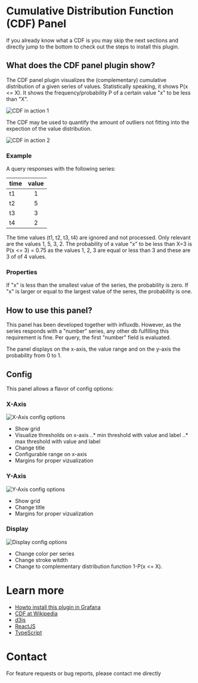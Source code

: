 # Cumulative Distribution Function (CDF) Panel

If you already know what a CDF is you may skip the next sections and directly
jump to the bottom to check out the steps to install this plugin.

## What does the CDF panel plugin show?

The CDF panel plugin visualizes the (complementary) cumulative distribution of a given series of values.
Statistically speaking, it shows P(x <= X). It shows the frequency/probability P of a certain value "x" to be less than "X".

![CDF in action 1](https://github.com/telekom/sebastiangunreben-cdf-plugin/blob/main/src/img/first.png?raw=true)

The CDF may be used to quantify the amount of outliers not fitting into the
expection of the value distribution.

![CDF in action 2](https://github.com/telekom/sebastiangunreben-cdf-plugin/blob/main/src/img/second.png?raw=true)


### Example
A query responses with the following series:

| time | value |
| ---  |:-----:|
| t1   | 1 |
| t2   | 5 |
| t3   | 3 |
| t4   | 2 |

The time values (t1, t2, t3, t4) are ignored and not processed.
Only relevant are the values 1, 5, 3, 2.
The probability of a value "x" to be less than X=3 is P(x <= 3) = 0.75
as the values 1, 2, 3 are equal or less than 3 and these are 3 of of 4 values.

### Properties
If "x" is less than the smallest value of the series, the probability is zero.
If "x" is larger or equal to the largest value of the seres, the probability is
one.

## How to use this panel?
This panel has been developed together with influxdb.
However, as the series responds with a "number" series, any other db
fulfilling this requirement is fine. Per query, the first "number" 
field is evaluated.

The panel displays on the x-axis, the value range and on the y-axis the
probability from 0 to 1.

## Config
This panel allows a flavor of config options:

### X-Axis
![X-Axis config options](https://github.com/telekom/sebastiangunreben-cdf-plugin/blob/main/src/img/xaxis.png?raw=true)
* Show grid
* Visualize thresholds on x-axis
..* min threshold with value and label
..* max threshold with value and label
* Change title
* Configurable range on x-axis
* Margins for proper vizualization

### Y-Axis
![Y-Axis config options](https://github.com/telekom/sebastiangunreben-cdf-plugin/blob/main/src/img/yaxis.png?raw=true)
* Show grid
* Change title
* Margins for proper vizualization

### Display
![Display config options](https://github.com/telekom/sebastiangunreben-cdf-plugin/blob/main/src/img/display.png?raw=true)
* Change color per series
* Change stroke witdth
* Change to complementary distribution function 1-P(x <= X).

# Learn more
* [Howto install this plugin in Grafana](https://grafana.com/docs/grafana/latest/plugins/installation/)
* [CDF at Wikipedia](https://en.wikipedia.org/wiki/Cumulative_distribution_function)
* [d3js](https://d3js.org/)
* [ReactJS](https://reactjs.org/)
* [TypeScript](https://www.typescriptlang.org/)

# Contact
For feature requests or bug reports, please contact me directly
